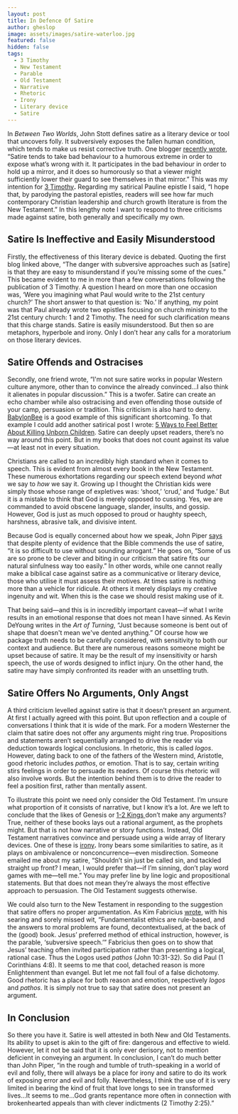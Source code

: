 ```yaml
---
layout: post
title: In Defence Of Satire
author: gheslop
image: assets/images/satire-waterloo.jpg
featured: false
hidden: false
tags:
  - 3 Timothy
  - New Testament
  - Parable
  - Old Testament
  - Narrative
  - Rhetoric
  - Irony
  - Literary device
  - Satire
---
```

In _Between Two Worlds_, John Stott defines satire as a literary device or tool that uncovers folly. It subversively exposes the fallen human condition, which tends to make us resist corrective truth. One blogger [recently wrote](https://www.patreon.com/posts/idless-joe-and-41627596 "Defining satire"), “Satire tends to take bad behaviour to a humorous extreme in order to expose what’s wrong with it. It participates in the bad behaviour in order to hold up a mirror, and it does so humorously so that a viewer might sufficiently lower their guard to see themselves in that mirror.” This was my intention for [3 Timothy](https://rekindle.co.za/content/2020-09-17-3-timothy "3 Timothy")**.** Regarding my satirical Pauline epistle I said, “I hope that, by parodying the pastoral epistles, readers will see how far much contemporary Christian leadership and church growth literature is from the New Testament.” In this lengthy note I want to respond to three criticisms made against satire, both generally and specifically my own.

## Satire Is Ineffective and Easily Misunderstood

Firstly, the effectiveness of this literary device is debated. Quoting the first blog linked above, “The danger with subversive approaches such as \[satire\] is that they are easy to misunderstand if you’re missing some of the cues.” This became evident to me in more than a few conversations following the publication of 3 Timothy. A question I heard on more than one occasion was, ‘Were you imagining what Paul would write to the 21st century church?’ The short answer to that question is: ‘No.’ If anything, my point was that Paul already wrote two epistles focusing on church ministry to the 21st century church: 1 and 2 Timothy. The need for such clarification means that this charge stands. Satire is easily misunderstood. But then so are metaphors, hyperbole and irony. Only I don’t hear any calls for a moratorium on those literary devices.

## Satire Offends and Ostracises

Secondly, one friend wrote, “I'm not sure satire works in popular Western culture anymore, other than to convince the already convinced…I also think it alienates in popular discussion.” This is a twofer. Satire can create an echo chamber while also ostracising and even offending those outside of your camp, persuasion or tradition. This criticism is also hard to deny. [BabylonBee](https://babylonbee.com "Leader in Christian satire") is a good example of this significant shortcoming. To that example I could add another satirical post I wrote: [5 Ways to Feel Better About Killing Unborn Children](https://rekindle.co.za/content/five-steps-to-feeling-better-about-killing-unborn-children/ "Abortion satire"). Satire can deeply upset readers, there’s no way around this point. But in my books that does not count against its value—at least not in every situation.

Christians are called to an incredibly high standard when it comes to speech. This is evident from almost every book in the New Testament. These numerous exhortations regarding our speech extend beyond _what_ we say to _how_ we say it. Growing up I thought the Christian kids were simply those whose range of expletives was: ‘shoot,’ ‘crud,’ and ‘fudge.’ But it is a mistake to think that God is merely opposed to cussing. Yes, we are commanded to avoid obscene language, slander, insults, and gossip. However, God is just as much opposed to proud or haughty speech, harshness, abrasive talk, and divisive intent.

Because God is equally concerned about how we speak, John Piper [says](https://www.desiringgod.org/interviews/when-should-christians-use-satire "Should Christians use satire?") that despite plenty of evidence that the Bible commends the use of satire, “it is so difficult to use without sounding arrogant.” He goes on, “Some of us are so prone to be clever and biting in our criticism that satire fits our natural sinfulness way too easily.” In other words, while one cannot really make a biblical case against satire as a communicative or literary device, those who utilise it must assess their motives. At times satire is nothing more than a vehicle for ridicule. At others it merely displays my creative ingenuity and wit. When this is the case we should resist making use of it.

That being said—and this is in incredibly important caveat—if what I write results in an emotional response that does not mean I have sinned. As Kevin DeYoung writes in the _Art of Turning_, “Just because someone is bent out of shape that doesn't mean we've dented anything.” Of course how we package truth needs to be carefully considered, with sensitivity to both our context and audience. But there are numerous reasons someone might be upset because of satire. It may be the result of my insensitivity or harsh speech, the use of words designed to inflict injury. On the other hand, the satire may have simply confronted its reader with an unsettling truth.

## Satire Offers No Arguments, Only Angst

A third criticism levelled against satire is that it doesn’t present an argument. At first I actually agreed with this point. But upon reflection and a couple of conversations I think that it is wide of the mark. For a modern Westerner the claim that satire does not offer any arguments might ring true. Propositions and statements aren’t sequentially arranged to drive the reader via deduction towards logical conclusions. In rhetoric, this is called _logos_. However, dating back to one of the fathers of the Western mind, Aristotle, good rhetoric includes _pathos_, or emotion. That is to say, certain writing stirs feelings in order to persuade its readers. Of course this rhetoric will also involve words. But the intention behind them is to drive the reader to feel a position first, rather than mentally assent.

To illustrate this point we need only consider the Old Testament. I’m unsure what proportion of it consists of narrative, but I know it’s a lot. Are we left to conclude that the likes of Genesis or [1-2 Kings ](https://rekindle.co.za/content/2020-08-19-kings-and-christian-leadership "Kings and Christian leadership")don’t make any arguments? True, neither of these books lays out a rational argument, as the prophets might. But that is not how narrative or story functions. Instead, Old Testament narratives convince and persuade using a wide array of literary devices. One of these is [irony](https://rekindle.co.za/content/irony-abounding-to-the-chief-of-persia/ "Old Testament irony (Daniel)")**.** Irony bears some similarities to satire, as it plays on ambivalence or nonconcurrence—even misdirection. Someone emailed me about my satire, “Shouldn’t sin just be called sin, and tackled straight up front? I mean, I would prefer that—if I’m sinning, don’t play word games with me—tell me.” You may prefer line by line logic and propositional statements. But that does not mean they’re always the most effective approach to persuasion. The Old Testament suggests otherwise.

We could also turn to the New Testament in responding to the suggestion that satire offers no proper argumentation. As Kim Fabricius [wrote](https://www.faith-theology.com/2006/12/ten-thoughts-on-literal-and-literary.html "Literal versus literary"), with his searing and sorely missed wit, “Fundamentalist ethics are rule-based, and the answers to moral problems are found, decontextualised, at the back of the (good) book. Jesus’ preferred method of ethical instruction, however, is the parable, ‘subversive speech.’” Fabricius then goes on to show that Jesus’ teaching often invited participation rather than presenting a logical, rational case. Thus the Logos used _pathos_ (John 10:31-32). So did Paul (1 Corinthians 4:8). It seems to me that cool, detached reason is more Enlightenment than evangel. But let me not fall foul of a false dichotomy. Good rhetoric has a place for both reason and emotion, respectively _logos_ and _pathos_. It is simply not true to say that satire does not present an argument.

## In Conclusion

So there you have it. Satire is well attested in both New and Old Testaments. Its ability to upset is akin to the gift of fire: dangerous and effective to wield. However, let it not be said that it is only ever derisory, not to mention deficient in conveying an argument. In conclusion, I can’t do much better than John Piper, “in the rough and tumble of truth-speaking in a world of evil and folly, there will always be a place for irony and satire to do its work of exposing error and evil and folly. Nevertheless, I think the use of it is very limited in bearing the kind of fruit that love longs to see in transformed lives…It seems to me…God grants repentance more often in connection with brokenhearted appeals than with clever indictments (2 Timothy 2:25).”